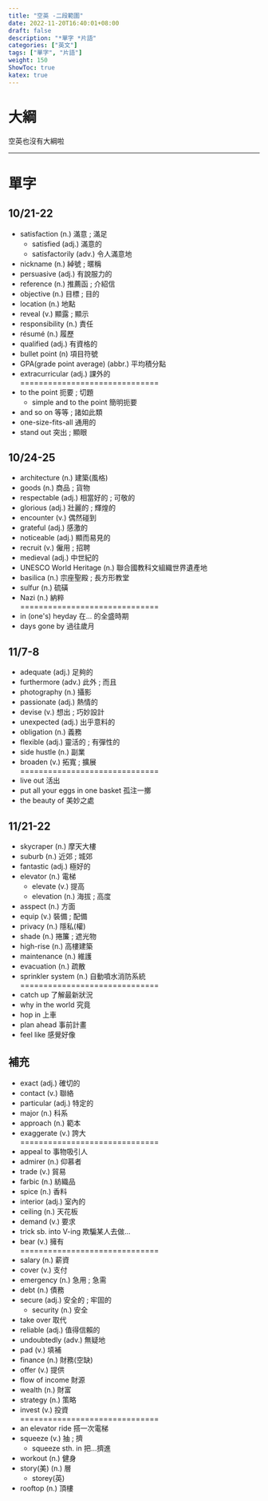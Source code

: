 ```yaml
---
title: "空英 -二段範圍"
date: 2022-11-20T16:40:01+08:00
draft: false
description: "*單字 *片語"
categories: ["英文"]
tags: ["單字", "片語"]
weight: 150
ShowToc: true
katex: true
---
```


# 大綱
空英也沒有大綱啦

------------
# 單字
## 10/21-22
- satisfaction (n.) 滿意 ; 滿足
  - satisfied (adj.) 滿意的
  - satisfactorily (adv.) 令人滿意地
- nickname (n.) 綽號 ; 暱稱
- persuasive (adj.) 有說服力的
- reference (n.) 推薦函 ; 介紹信
- objective (n.) 目標 ; 目的
- location (n.) 地點
- reveal (v.) 顯露 ; 顯示
- responsibility (n.) 責任
- résumé (n.) 履歷
- qualified (adj.) 有資格的
- bullet point (n) 項目符號
- GPA(grade point average) (abbr.) 平均積分點
- extracurricular (adj.) 課外的  
==============================  
- to the point 扼要 ; 切題
  - simple and to the point 簡明扼要
- and so on 等等 ; 諸如此類
- one-size-fits-all 通用的
- stand out 突出 ; 顯眼

## 10/24-25
- architecture (n.) 建築(風格)
- goods (n.) 商品 ; 貨物
- respectable (adj.) 相當好的 ; 可敬的
- glorious (adj.) 壯麗的 ; 輝煌的
- encounter (v.) 偶然碰到
- grateful (adj.) 感激的
- noticeable (adj.) 顯而易見的
- recruit (v.) 僱用 ; 招聘
- medieval (adj.) 中世紀的
- UNESCO World Heritage (n.) 聯合國教科文組織世界遺產地
- basilica (n.) 宗座聖殿 ; 長方形教堂
- sulfur (n.) 硫磺
- Nazi (n.) 納粹  
==============================  
- in (one's) heyday 在... 的全盛時期
- days gone by 過往歲月

## 11/7-8
- adequate (adj.) 足夠的
- furthermore (adv.) 此外 ; 而且
- photography (n.) 攝影
- passionate (adj.) 熱情的
- devise (v.) 想出 ; 巧妙設計
- unexpected (adj.) 出乎意料的
- obligation (n.) 義務
- flexible (adj.) 靈活的 ; 有彈性的
- side hustle (n.) 副業
- broaden (v.) 拓寬 ; 擴展  
==============================  
- live out 活出
- put all your eggs in one basket 孤注一擲
- the beauty of 美妙之處

## 11/21-22
- skycraper (n.) 摩天大樓
- suburb (n.) 近郊 ; 城郊
- fantastic (adj.) 極好的
- elevator (n.) 電梯
  - elevate (v.) 提高
  - elevation (n.) 海拔 ; 高度
- asspect (n.) 方面
- equip (v.) 裝備 ; 配備
- privacy (n.) 隱私(權)
- shade (n.) 捲簾 ; 遮光物
- high-rise (n.) 高樓建築
- maintenance (n.) 維護
- evacuation (n.) 疏散
- sprinkler system (n.) 自動噴水消防系統  
==============================  
- catch up 了解最新狀況
- why in the world 究竟
- hop in 上車
- plan ahead 事前計畫
- feel like 感覺好像

## 補充
- exact (adj.) 確切的
- contact (v.) 聯絡
- particular (adj.) 特定的
- major (n.) 科系
- approach (n.) 範本
- exaggerate (v.) 誇大  
==============================  
- appeal to 事物吸引人
- admirer (n.) 仰慕者
- trade (v.) 貿易
- farbic (n.) 紡織品
- spice (n.) 香料
- interior (adj.) 室內的
- ceiling (n.) 天花板
- demand (v.) 要求
- trick sb. into V-ing 欺騙某人去做...
- bear (v.) 擁有  
==============================  
- salary (n.) 薪資
- cover (v.) 支付
- emergency (n.) 急用 ; 急需
- debt (n.) 債務
- secure (adj.) 安全的 ; 牢固的
  - security (n.) 安全
- take over 取代
- reliable (adj.) 值得信賴的
- undoubtedly (adv.) 無疑地
- pad (v.) 填補
- finance (n.) 財務(空缺)
- offer (v.) 提供
- flow of income 財源
- wealth (n.) 財富
- strategy (n.) 策略
- invest (v.) 投資  
==============================  
- an elevator ride 搭一次電梯
- squeeze (v.) 抽 ; 擠
  - squeeze sth. in 把...擠進
- workout (n.) 健身
- story(美) (n.) 層
  - storey(英)
- rooftop (n.) 頂樓
